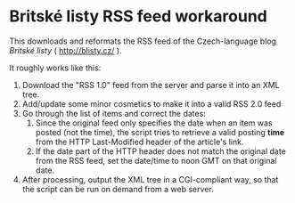 Britské listy RSS feed workaround
=================================

This downloads and reformats the RSS feed of the Czech-language blog *Britské listy* ( http://blisty.cz/ ).

It roughly works like this:
1. Download the "RSS 1.0" feed from the server and parse it into an XML tree.
2. Add/update some minor cosmetics to make it into a valid RSS 2.0 feed
3. Go through the list of items and correct the dates:
   1. Since the original feed only specifies the date when an item was posted
      (not the time), the script tries to retrieve a valid posting **time** 
      from the HTTP Last-Modified header of the article's link.
   2. If the date part of the HTTP header does not match the original date 
      from the RSS feed, set the date/time to noon GMT on that original date.
4. After processing, output the XML tree in a CGI-compliant way, so that the 
   script can be run on demand from a web server.
